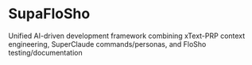 # SupaFloSho
Unified AI-driven development framework combining xText-PRP context engineering, SuperClaude commands/personas, and FloSho testing/documentation
